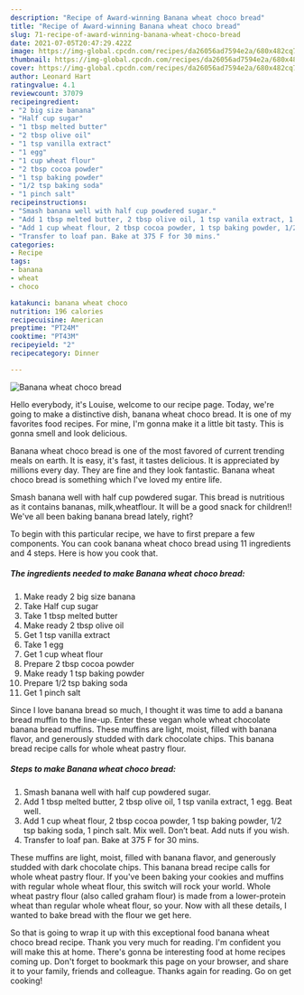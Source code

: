 ```yaml
---
description: "Recipe of Award-winning Banana wheat choco bread"
title: "Recipe of Award-winning Banana wheat choco bread"
slug: 71-recipe-of-award-winning-banana-wheat-choco-bread
date: 2021-07-05T20:47:29.422Z
image: https://img-global.cpcdn.com/recipes/da26056ad7594e2a/680x482cq70/banana-wheat-choco-bread-recipe-main-photo.jpg
thumbnail: https://img-global.cpcdn.com/recipes/da26056ad7594e2a/680x482cq70/banana-wheat-choco-bread-recipe-main-photo.jpg
cover: https://img-global.cpcdn.com/recipes/da26056ad7594e2a/680x482cq70/banana-wheat-choco-bread-recipe-main-photo.jpg
author: Leonard Hart
ratingvalue: 4.1
reviewcount: 37079
recipeingredient:
- "2 big size banana"
- "Half cup sugar"
- "1 tbsp melted butter"
- "2 tbsp olive oil"
- "1 tsp vanilla extract"
- "1 egg"
- "1 cup wheat flour"
- "2 tbsp cocoa powder"
- "1 tsp baking powder"
- "1/2 tsp baking soda"
- "1 pinch salt"
recipeinstructions:
- "Smash banana well with half cup powdered sugar."
- "Add 1 tbsp melted butter, 2 tbsp olive oil, 1 tsp vanila extract, 1 egg. Beat well."
- "Add 1 cup wheat flour, 2 tbsp cocoa powder, 1 tsp baking powder, 1/2 tsp baking soda, 1 pinch salt. Mix well. Don’t beat. Add nuts if you wish."
- "Transfer to loaf pan. Bake at 375 F for 30 mins."
categories:
- Recipe
tags:
- banana
- wheat
- choco

katakunci: banana wheat choco 
nutrition: 196 calories
recipecuisine: American
preptime: "PT24M"
cooktime: "PT43M"
recipeyield: "2"
recipecategory: Dinner

---
```



![Banana wheat choco bread](https://img-global.cpcdn.com/recipes/da26056ad7594e2a/680x482cq70/banana-wheat-choco-bread-recipe-main-photo.jpg)

Hello everybody, it's Louise, welcome to our recipe page. Today, we're going to make a distinctive dish, banana wheat choco bread. It is one of my favorites food recipes. For mine, I'm gonna make it a little bit tasty. This is gonna smell and look delicious.

Banana wheat choco bread is one of the most favored of current trending meals on earth. It is easy, it's fast, it tastes delicious. It is appreciated by millions every day. They are fine and they look fantastic. Banana wheat choco bread is something which I've loved my entire life.

Smash banana well with half cup powdered sugar. This bread is nutritious as it contains bananas, milk,wheatflour. It will be a good snack for children!! We&#39;ve all been baking banana bread lately, right?


To begin with this particular recipe, we have to first prepare a few components. You can cook banana wheat choco bread using 11 ingredients and 4 steps. Here is how you cook that.

<!--inarticleads1-->

##### The ingredients needed to make Banana wheat choco bread:

1. Make ready 2 big size banana
1. Take Half cup sugar
1. Take 1 tbsp melted butter
1. Make ready 2 tbsp olive oil
1. Get 1 tsp vanilla extract
1. Take 1 egg
1. Get 1 cup wheat flour
1. Prepare 2 tbsp cocoa powder
1. Make ready 1 tsp baking powder
1. Prepare 1/2 tsp baking soda
1. Get 1 pinch salt


Since I love banana bread so much, I thought it was time to add a banana bread muffin to the line-up. Enter these vegan whole wheat chocolate banana bread muffins. These muffins are light, moist, filled with banana flavor, and generously studded with dark chocolate chips. This banana bread recipe calls for whole wheat pastry flour. 

<!--inarticleads2-->

##### Steps to make Banana wheat choco bread:

1. Smash banana well with half cup powdered sugar.
1. Add 1 tbsp melted butter, 2 tbsp olive oil, 1 tsp vanila extract, 1 egg. Beat well.
1. Add 1 cup wheat flour, 2 tbsp cocoa powder, 1 tsp baking powder, 1/2 tsp baking soda, 1 pinch salt. Mix well. Don’t beat. Add nuts if you wish.
1. Transfer to loaf pan. Bake at 375 F for 30 mins.


These muffins are light, moist, filled with banana flavor, and generously studded with dark chocolate chips. This banana bread recipe calls for whole wheat pastry flour. If you&#39;ve been baking your cookies and muffins with regular whole wheat flour, this switch will rock your world. Whole wheat pastry flour (also called graham flour) is made from a lower-protein wheat than regular whole wheat flour, so your. Now with all these details, I wanted to bake bread with the flour we get here. 

So that is going to wrap it up with this exceptional food banana wheat choco bread recipe. Thank you very much for reading. I'm confident you will make this at home. There's gonna be interesting food at home recipes coming up. Don't forget to bookmark this page on your browser, and share it to your family, friends and colleague. Thanks again for reading. Go on get cooking!
